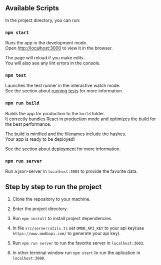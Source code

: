 ## Available Scripts

In the project directory, you can run:

### `npm start`

Runs the app in the development mode.\
Open [http://localhost:3000](http://localhost:3000) to view it in the browser.

The page will reload if you make edits.\
You will also see any lint errors in the console.

### `npm test`

Launches the test runner in the interactive watch mode.\
See the section about [running tests](https://facebook.github.io/create-react-app/docs/running-tests) for more information.

### `npm run build`

Builds the app for production to the `build` folder.\
It correctly bundles React in production mode and optimizes the build for the best performance.

The build is minified and the filenames include the hashes.\
Your app is ready to be deployed!

See the section about [deployment](https://facebook.github.io/create-react-app/docs/deployment) for more information.

### `npm run server`

Run a json-server in `localhost:3003` to provide the favorite data.

## Step by step to run the project

1. Clone the repository to your machine.

2. Enter the project directory.

3. Run `npm install` to install project dependencies.

4. In file `src/server/utils.ts` set `OMDB_API_KEY` to your api key(use `https://www.omdbapi.com/` to generate your api key).

5. Run `npm run server` to run the favorite server in `localhost:3003`.

6. In other terminal window run `npm start` to run the aplication in `localhost:3000`.
